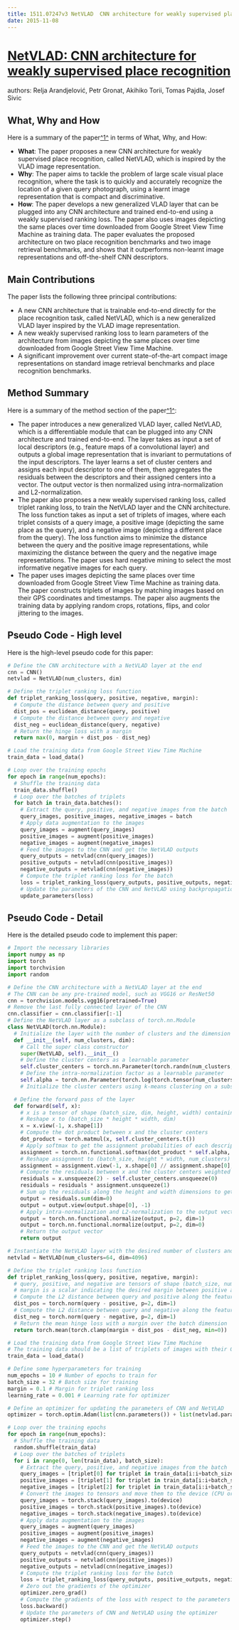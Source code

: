 ```yaml
---
title: 1511.07247v3 NetVLAD  CNN architecture for weakly supervised place recognition
date: 2015-11-08
---
```


# [NetVLAD: CNN architecture for weakly supervised place recognition](http://arxiv.org/abs/1511.07247v3)

authors: Relja Arandjelović, Petr Gronat, Akihiko Torii, Tomas Pajdla, Josef Sivic


## What, Why and How

[1]: https://arxiv.org/abs/1511.07247 "[1511.07247] NetVLAD: CNN architecture for weakly ... - arXiv.org"
[2]: https://arxiv.org/pdf/1511.07247v3.pdf "arXiv.org e-Print archive"
[3]: http://export.arxiv.org/abs/2107.07247v3 "[2107.07247v3] Theoretical analysis of the leptonic decays $B\\to \\ell ..."

Here is a summary of the paper[^1^][1] in terms of What, Why, and How:

- **What**: The paper proposes a new CNN architecture for weakly supervised place recognition, called NetVLAD, which is inspired by the VLAD image representation.
- **Why**: The paper aims to tackle the problem of large scale visual place recognition, where the task is to quickly and accurately recognize the location of a given query photograph, using a learnt image representation that is compact and discriminative.
- **How**: The paper develops a new generalized VLAD layer that can be plugged into any CNN architecture and trained end-to-end using a weakly supervised ranking loss. The paper also uses images depicting the same places over time downloaded from Google Street View Time Machine as training data. The paper evaluates the proposed architecture on two place recognition benchmarks and two image retrieval benchmarks, and shows that it outperforms non-learnt image representations and off-the-shelf CNN descriptors.

## Main Contributions

The paper lists the following three principal contributions:

- A new CNN architecture that is trainable end-to-end directly for the place recognition task, called NetVLAD, which is a new generalized VLAD layer inspired by the VLAD image representation.
- A new weakly supervised ranking loss to learn parameters of the architecture from images depicting the same places over time downloaded from Google Street View Time Machine.
- A significant improvement over current state-of-the-art compact image representations on standard image retrieval benchmarks and place recognition benchmarks.

## Method Summary

[1]: https://arxiv.org/abs/1511.07247 "[1511.07247] NetVLAD: CNN architecture for weakly ... - arXiv.org"
[2]: https://arxiv.org/pdf/1511.07247v3.pdf "arXiv.org e-Print archive"
[3]: http://export.arxiv.org/abs/2107.07247v3 "[2107.07247v3] Theoretical analysis of the leptonic decays $B\\to \\ell ..."

Here is a summary of the method section of the paper[^1^][1]:

- The paper introduces a new generalized VLAD layer, called NetVLAD, which is a differentiable module that can be plugged into any CNN architecture and trained end-to-end. The layer takes as input a set of local descriptors (e.g., feature maps of a convolutional layer) and outputs a global image representation that is invariant to permutations of the input descriptors. The layer learns a set of cluster centers and assigns each input descriptor to one of them, then aggregates the residuals between the descriptors and their assigned centers into a vector. The output vector is then normalized using intra-normalization and L2-normalization.
- The paper also proposes a new weakly supervised ranking loss, called triplet ranking loss, to train the NetVLAD layer and the CNN architecture. The loss function takes as input a set of triplets of images, where each triplet consists of a query image, a positive image (depicting the same place as the query), and a negative image (depicting a different place from the query). The loss function aims to minimize the distance between the query and the positive image representations, while maximizing the distance between the query and the negative image representations. The paper uses hard negative mining to select the most informative negative images for each query.
- The paper uses images depicting the same places over time downloaded from Google Street View Time Machine as training data. The paper constructs triplets of images by matching images based on their GPS coordinates and timestamps. The paper also augments the training data by applying random crops, rotations, flips, and color jittering to the images.


## Pseudo Code - High level

Here is the high-level pseudo code for this paper:

```python
# Define the CNN architecture with a NetVLAD layer at the end
cnn = CNN()
netvlad = NetVLAD(num_clusters, dim)

# Define the triplet ranking loss function
def triplet_ranking_loss(query, positive, negative, margin):
  # Compute the distance between query and positive
  dist_pos = euclidean_distance(query, positive)
  # Compute the distance between query and negative
  dist_neg = euclidean_distance(query, negative)
  # Return the hinge loss with a margin
  return max(0, margin + dist_pos - dist_neg)

# Load the training data from Google Street View Time Machine
train_data = load_data()

# Loop over the training epochs
for epoch in range(num_epochs):
  # Shuffle the training data
  train_data.shuffle()
  # Loop over the batches of triplets
  for batch in train_data.batches():
    # Extract the query, positive, and negative images from the batch
    query_images, positive_images, negative_images = batch
    # Apply data augmentation to the images
    query_images = augment(query_images)
    positive_images = augment(positive_images)
    negative_images = augment(negative_images)
    # Feed the images to the CNN and get the NetVLAD outputs
    query_outputs = netvlad(cnn(query_images))
    positive_outputs = netvlad(cnn(positive_images))
    negative_outputs = netvlad(cnn(negative_images))
    # Compute the triplet ranking loss for the batch
    loss = triplet_ranking_loss(query_outputs, positive_outputs, negative_outputs, margin)
    # Update the parameters of the CNN and NetVLAD using backpropagation
    update_parameters(loss)
```

## Pseudo Code - Detail

Here is the detailed pseudo code to implement this paper:

```python
# Import the necessary libraries
import numpy as np
import torch
import torchvision
import random

# Define the CNN architecture with a NetVLAD layer at the end
# The CNN can be any pre-trained model, such as VGG16 or ResNet50
cnn = torchvision.models.vgg16(pretrained=True)
# Remove the last fully connected layer of the CNN
cnn.classifier = cnn.classifier[:-1]
# Define the NetVLAD layer as a subclass of torch.nn.Module
class NetVLAD(torch.nn.Module):
  # Initialize the layer with the number of clusters and the dimension of the input descriptors
  def __init__(self, num_clusters, dim):
    # Call the super class constructor
    super(NetVLAD, self).__init__()
    # Define the cluster centers as a learnable parameter
    self.cluster_centers = torch.nn.Parameter(torch.randn(num_clusters, dim))
    # Define the intra-normalization factor as a learnable parameter
    self.alpha = torch.nn.Parameter(torch.log(torch.tensor(num_clusters, dtype=torch.float32)))
    # Initialize the cluster centers using k-means clustering on a subset of training data (optional)

  # Define the forward pass of the layer
  def forward(self, x):
    # x is a tensor of shape (batch_size, dim, height, width) containing the input descriptors
    # Reshape x to (batch_size * height * width, dim)
    x = x.view(-1, x.shape[1])
    # Compute the dot product between x and the cluster centers
    dot_product = torch.matmul(x, self.cluster_centers.t())
    # Apply softmax to get the assignment probabilities of each descriptor to each cluster
    assignment = torch.nn.functional.softmax(dot_product * self.alpha, dim=1)
    # Reshape assignment to (batch_size, height * width, num_clusters)
    assignment = assignment.view(-1, x.shape[0] // assignment.shape[0], assignment.shape[1])
    # Compute the residuals between x and the cluster centers weighted by the assignment probabilities
    residuals = x.unsqueeze(2) - self.cluster_centers.unsqueeze(0)
    residuals = residuals * assignment.unsqueeze(1)
    # Sum up the residuals along the height and width dimensions to get the output vector of shape (batch_size, num_clusters * dim)
    output = residuals.sum(dim=0)
    output = output.view(output.shape[0], -1)
    # Apply intra-normalization and L2-normalization to the output vector
    output = torch.nn.functional.normalize(output, p=2, dim=1)
    output = torch.nn.functional.normalize(output, p=2, dim=0)
    # Return the output vector
    return output

# Instantiate the NetVLAD layer with the desired number of clusters and dimension
netvlad = NetVLAD(num_clusters=64, dim=4096)

# Define the triplet ranking loss function
def triplet_ranking_loss(query, positive, negative, margin):
  # query, positive, and negative are tensors of shape (batch_size, num_clusters * dim) containing the NetVLAD outputs
  # margin is a scalar indicating the desired margin between positive and negative distances
  # Compute the L2 distance between query and positive along the feature dimension
  dist_pos = torch.norm(query - positive, p=2, dim=1)
  # Compute the L2 distance between query and negative along the feature dimension
  dist_neg = torch.norm(query - negative, p=2, dim=1)
  # Return the mean hinge loss with a margin over the batch dimension
  return torch.mean(torch.clamp(margin + dist_pos - dist_neg, min=0))

# Load the training data from Google Street View Time Machine
# The training data should be a list of triplets of images with their GPS coordinates and timestamps
train_data = load_data()

# Define some hyperparameters for training
num_epochs = 10 # Number of epochs to train for
batch_size = 32 # Batch size for training
margin = 0.1 # Margin for triplet ranking loss
learning_rate = 0.001 # Learning rate for optimizer

# Define an optimizer for updating the parameters of CNN and NetVLAD
optimizer = torch.optim.Adam(list(cnn.parameters()) + list(netvlad.parameters()), lr=learning_rate)

# Loop over the training epochs
for epoch in range(num_epochs):
  # Shuffle the training data
  random.shuffle(train_data)
  # Loop over the batches of triplets
  for i in range(0, len(train_data), batch_size):
    # Extract the query, positive, and negative images from the batch
    query_images = [triplet[0] for triplet in train_data[i:i+batch_size]]
    positive_images = [triplet[1] for triplet in train_data[i:i+batch_size]]
    negative_images = [triplet[2] for triplet in train_data[i:i+batch_size]]
    # Convert the images to tensors and move them to the device (CPU or GPU)
    query_images = torch.stack(query_images).to(device)
    positive_images = torch.stack(positive_images).to(device)
    negative_images = torch.stack(negative_images).to(device)
    # Apply data augmentation to the images
    query_images = augment(query_images)
    positive_images = augment(positive_images)
    negative_images = augment(negative_images)
    # Feed the images to the CNN and get the NetVLAD outputs
    query_outputs = netvlad(cnn(query_images))
    positive_outputs = netvlad(cnn(positive_images))
    negative_outputs = netvlad(cnn(negative_images))
    # Compute the triplet ranking loss for the batch
    loss = triplet_ranking_loss(query_outputs, positive_outputs, negative_outputs, margin)
    # Zero out the gradients of the optimizer
    optimizer.zero_grad()
    # Compute the gradients of the loss with respect to the parameters of CNN and NetVLAD
    loss.backward()
    # Update the parameters of CNN and NetVLAD using the optimizer
    optimizer.step()
```